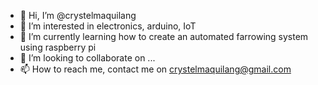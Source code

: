 - 👋 Hi, I’m @crystelmaquilang
- 👀 I’m interested in electronics, arduino, IoT
- 🌱 I’m currently learning how to create an automated farrowing system using raspberry pi
- 💞️ I’m looking to collaborate on ...
- 📫 How to reach me, contact me on crystelmaquilang@gmail.com

<!---
crystelmaquilang/crystelmaquilang is a ✨ special ✨ repository because its `README.md` (this file) appears on your GitHub profile.
You can click the Preview link to take a look at your changes.
--->
